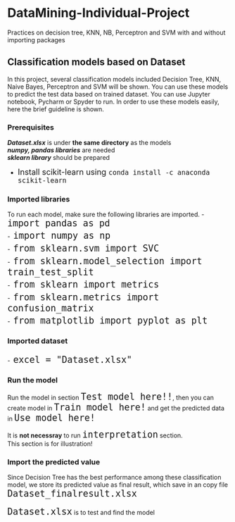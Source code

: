 # DataMining-Individual-Project
Practices on decision tree, KNN, NB, Perceptron and SVM with and without importing packages

## Classification models based on Dataset

In this project, several classification models included Decision Tree, KNN, Naive Bayes, Perceptron and SVM will be shown. You can use these models to predict the test data based on trained dataset. You can use Jupyter notebook, Pycharm or Spyder to run. In order to use these models easily, here the brief guideline is shown.

### Prerequisites
***Dataset.xlsx*** is under **the same directory** as the models
<br>
***numpy, pandas libraries*** are needed
<br>
***sklearn library*** should be prepared
<br>
- <font size=4>Install scikit-learn using ``conda install -c anaconda scikit-learn ``</font>

### Imported libraries
To run each model, make sure the following libraries are imported.
-<font size=5> ``import pandas as pd``</font>
<br>
-<font size=5> ``import numpy as np``</font>
<br>
-<font size=5> ``from sklearn.svm import SVC`` </font>
<br>
-<font size=5> ``from sklearn.model_selection import train_test_split`` </font>
<br>
-<font size=5> ``from sklearn import metrics``</font>
<br>
-<font size=5> ``from sklearn.metrics import confusion_matrix``</font>
<br>
-<font size=5> ``from matplotlib import pyplot as plt``</font>

### Imported dataset
-<font size=5> ``excel = "Dataset.xlsx"``</font>

### Run the model
Run the model in section <font size=5>``Test model here!!``</font>, then you can create model in <font size=5>``Train model here!``</font> and get the predicted data in <font size=5>``Use model here!``</font>

It is **not necessray** to run <font size=5>``interpretation``</font> section.
<br>
This section is for illustration!

### Import the predicted value
Since Decision Tree has the best performance among these classification model, we store its predicted value as final result, which save in an copy file <font size=5>``Dataset_finalresult.xlsx``</font>
<br><br>
<font size=5>``Dataset.xlsx``</font> is to test and find the model

